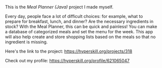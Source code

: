 This is the *Meal Planner (Java)* project I made myself.


<p>Every day, people face a lot of difficult choices: for example, what to prepare for breakfast, lunch, and dinner? Are the necessary ingredients in stock? With the Meal Planner, this can be quick and painless! You can make a database of categorized meals and set the menu for the week. This app will also help create and store shopping lists based on the meals so that no ingredient is missing.</p>

Here's the link to the project: https://hyperskill.org/projects/318

Check out my profile: https://hyperskill.org/profile/621065047